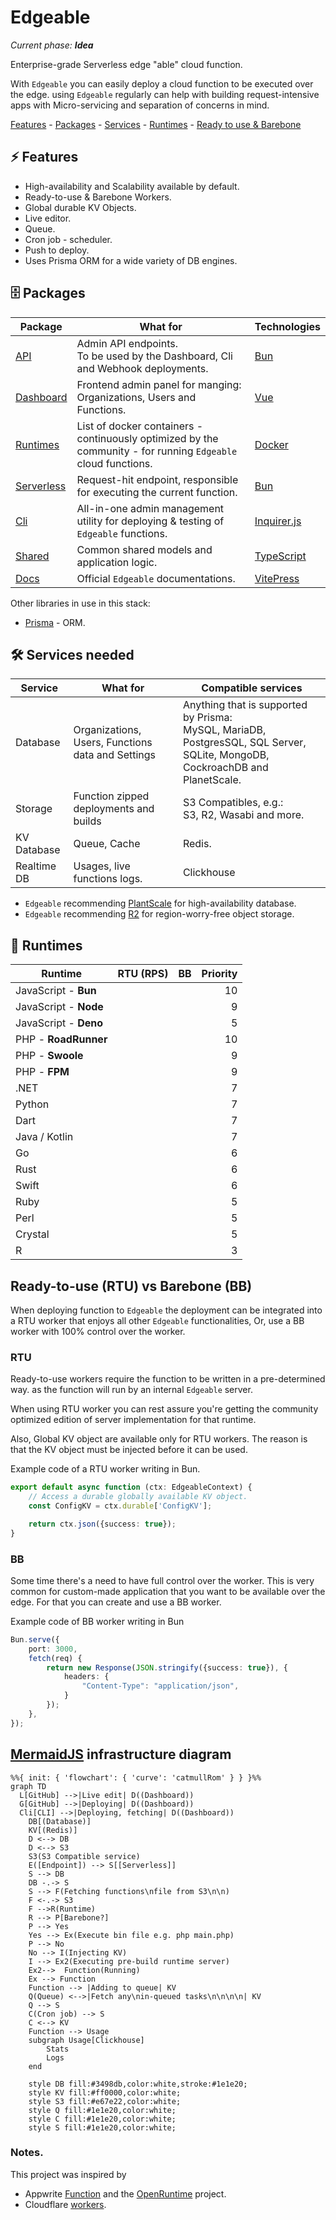 # Edgeable

_Current phase: **Idea**_

Enterprise-grade Serverless edge "able" cloud function.

With `Edgeable` you can easily deploy a cloud function to be executed over the edge. using `Edgeable` regularly can help with building request-intensive apps with Micro-servicing and separation of concerns in mind.

[Features](#-features) - [Packages](#-packages) - [Services](#-services-needed) - [Runtimes](#-runtimes) - [Ready to use & Barebone](#ready-to-use-rtu-vs-barebone-bb)

## ⚡️ Features

- High-availability and Scalability available by default.
- Ready-to-use & Barebone Workers.
- Global durable KV Objects.
- Live editor.
- Queue.
- Cron job - scheduler.
- Push to deploy.
- Uses Prisma ORM for a wide variety of DB engines.

## 🗄️ Packages

| Package                             | What for                                                                                                      | Technologies                                          | 
|-------------------------------------|---------------------------------------------------------------------------------------------------------------|-------------------------------------------------------| 
| [API](./packages/api)               | Admin API endpoints.<br/>To be used by the Dashboard, Cli and Webhook deployments.                            | [Bun](https://bun.sh/)                                |
| [Dashboard](./packages/dashboard)   | Frontend admin panel for manging:<br/>Organizations, Users and Functions.                                     | [Vue](https://vuejs.org/)                             |
| [Runtimes](./packages/runtimes)     | List of docker containers - continuously optimized by the community - for running `Edgeable` cloud functions. | [Docker](https://www.docker.com/)                     |
| [Serverless](./packages/serverless) | Request-hit endpoint, responsible for executing the current function.                                         | [Bun](https://bun.sh/)                                |
| [Cli](./packages/cli)               | All-in-one admin management utility for deploying & testing of `Edgeable` functions.                          | [Inquirer.js](https://www.npmjs.com/package/inquirer) |
| [Shared](./packages/shared)         | Common shared models and application logic.                                                                   | [TypeScript](https://www.typescriptlang.org/)         |
| [Docs](./packages/docs)             | Official `Edgeable` documentations.                                                                           | [VitePress](https://vitepress.dev/)                   |

Other libraries in use in this stack:

- [Prisma](https://www.prisma.io/stack) - ORM.

## 🛠️ Services needed

| Service     | What for                                          | Compatible services                                                                                                              |
|-------------|---------------------------------------------------|----------------------------------------------------------------------------------------------------------------------------------|
| Database    | Organizations, Users, Functions data and Settings | Anything that is supported by Prisma:<br/>MySQL, MariaDB, PostgresSQL, SQL Server, SQLite, MongoDB, CockroachDB and PlanetScale. |
| Storage     | Function zipped deployments and builds            | S3 Compatibles, e.g.:<br/>S3, R2, Wasabi and more.                                                                               |
| KV Database | Queue, Cache                                      | Redis.                                                                                                                           |
| Realtime DB | Usages, live functions logs.                      | Clickhouse                                                                                                                       |

- `Edgeable` recommending [PlantScale](https://planetscale.com/) for high-availability database.
- `Edgeable` recommending [R2](https://www.cloudflare.com/products/r2/) for region-worry-free object storage.

## 🧰 Runtimes

| Runtime               | RTU (RPS) | BB | Priority |
|-----------------------|-----------|----|---------:|
| JavaScript - **Bun**  |           |    |       10 |
| JavaScript - **Node** |           |    |        9 |
| JavaScript - **Deno** |           |    |        5 |
| PHP - **RoadRunner**  |           |    |       10 |
| PHP - **Swoole**      |           |    |        9 |
| PHP - **FPM**         |           |    |        9 |
| .NET                  |           |    |        7 |
| Python                |           |    |        7 |
| Dart                  |           |    |        7 |
| Java / Kotlin         |           |    |        7 |
| Go                    |           |    |        6 |
| Rust                  |           |    |        6 |
| Swift                 |           |    |        6 |
| Ruby                  |           |    |        5 |
| Perl                  |           |    |        5 |
| Crystal               |           |    |        5 |
| R                     |           |    |        3 |

## Ready-to-use (RTU) vs Barebone (BB)

When deploying function to `Edgeable` the deployment can be integrated into a RTU worker that enjoys all
other `Edgeable` functionalities, Or, use a BB worker with 100% control over the worker.

### RTU

Ready-to-use workers require the function to be written in a pre-determined way. as the function will run by an
internal `Edgeable` server.

When using RTU worker you can rest assure you're getting the community optimized edition of server implementation for that runtime.

Also, Global KV object are available only for RTU workers. The reason is that the KV object must be injected before it can be used.

Example code of a RTU worker writing in Bun.

```ts
export default async function (ctx: EdgeableContext) {
    // Access a durable globally available KV object.
    const ConfigKV = ctx.durable['ConfigKV'];

    return ctx.json({success: true});
}
```

### BB

Some time there's a need to have full control over the worker. This is very common for custom-made application that you
want to be available over the edge. For that you can create and use a BB worker.

Example code of BB worker writing in Bun

```ts
Bun.serve({
    port: 3000,
    fetch(req) {
        return new Response(JSON.stringify({success: true}), {
            headers: {
                "Content-Type": "application/json",
            }
        });
    },
});
```

## [MermaidJS](https://mermaid.js.org/) infrastructure diagram

```mermaid
%%{ init: { 'flowchart': { 'curve': 'catmullRom' } } }%%
graph TD
  L[GitHub] -->|Live edit| D((Dashboard))
  G[GitHub] -->|Deploying| D((Dashboard))
  Cli[CLI] -->|Deploying, fetching| D((Dashboard))
	DB[(Database)]
	KV[(Redis)]
	D <--> DB
	D <--> S3
	S3(S3 Compatible service)
	E([Endpoint]) --> S[[Serverless]]
	S --> DB
	DB -.-> S
    S --> F(Fetching functions\nfile from S3\n\n)
	F <-.-> S3
	F -->R(Runtime)
	R --> P[Barebone?]
	P --> Yes
	Yes --> Ex(Execute bin file e.g. php main.php)
	P --> No
	No --> I(Injecting KV)
	I --> Ex2(Executing pre-build runtime server)
	Ex2-->	Function(Running)
	Ex --> Function
	Function --> |Adding to queue| KV
	Q(Queue) <-->|Fetch any\nin-queued tasks\n\n\n\n| KV	
	Q --> S	
	C(Cron job) --> S
	C <--> KV
	Function --> Usage
	subgraph Usage[Clickhouse]
		Stats 
		Logs
	end

	style DB fill:#3498db,color:white,stroke:#1e1e20;
	style KV fill:#ff0000,color:white;
	style S3 fill:#e67e22,color:white;
	style Q fill:#1e1e20,color:white;
	style C fill:#1e1e20,color:white;
	style S fill:#1e1e20,color:white;
```

### Notes.

This project was inspired by

- Appwrite [Function](https://appwrite.io/docs/functions) and the [OpenRuntime](https://github.com/open-runtimes/open-runtimes) project.
- Cloudflare [workers](https://developers.cloudflare.com/workers/). 